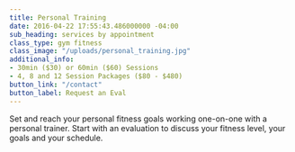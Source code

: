 ```yaml
---
title: Personal Training
date: 2016-04-22 17:55:43.486000000 -04:00
sub_heading: services by appointment
class_type: gym fitness
class_image: "/uploads/personal_training.jpg"
additional_info:
- 30min ($30) or 60min ($60) Sessions
- 4, 8 and 12 Session Packages ($80 - $480)
button_link: "/contact"
button_label: Request an Eval
---
```


Set and reach your personal fitness goals working one-on-one with a personal trainer. Start with an evaluation to discuss your fitness level, your goals and your schedule.